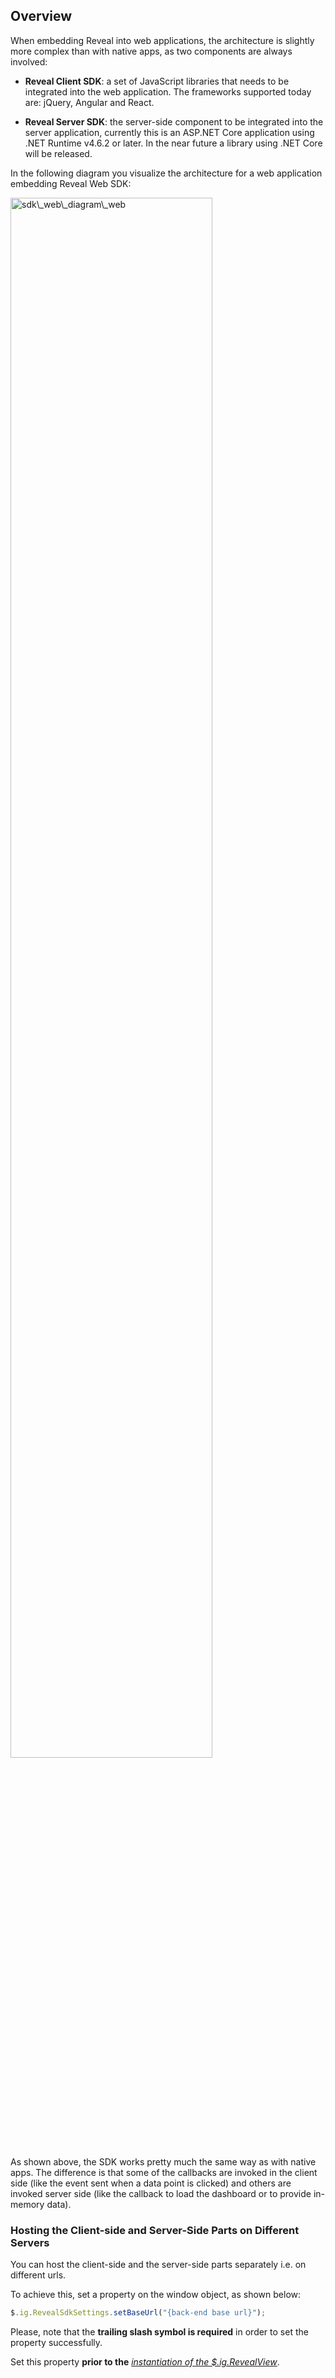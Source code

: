 ## Overview

When embedding Reveal into web applications, the architecture is
slightly more complex than with native apps, as two components are
always involved:

  - **Reveal Client SDK**: a set of JavaScript libraries
    that needs to be integrated into the web application. The frameworks
    supported today are: jQuery, Angular and React.

  - **Reveal Server SDK**: the server-side component to be integrated
    into the server application, currently this is an ASP.NET Core
    application using .NET Runtime v4.6.2 or later. In the near future a
    library using .NET Core will be released.

In the following diagram you visualize the architecture for a web
application embedding Reveal Web SDK:

<img src="images/sdk_web_diagram_web.png" alt="sdk\_web\_diagram\_web" width="80%"/>

As shown above, the SDK works pretty much the same way as with native
apps. The difference is that some of the callbacks are invoked in the
client side (like the event sent when a data point is clicked) and
others are invoked server side (like the callback to load the dashboard
or to provide in-memory data).

<a name='host-client-server-separate'></a>
### Hosting the Client-side and Server-Side Parts on Different Servers

You can host the client-side and the server-side parts separately i.e. on different urls.

To achieve this, set a property on the window object, as shown below:

``` js
$.ig.RevealSdkSettings.setBaseUrl("{back-end base url}");
```

Please, note that the **trailing slash symbol is required** in order to set the property successfully.

Set this property **prior to the** [*instantiation of the $.ig.RevealView*](~/en/developer/setup-configuration/setup-configuration-web.html#instantiate-web-client-sdk).
